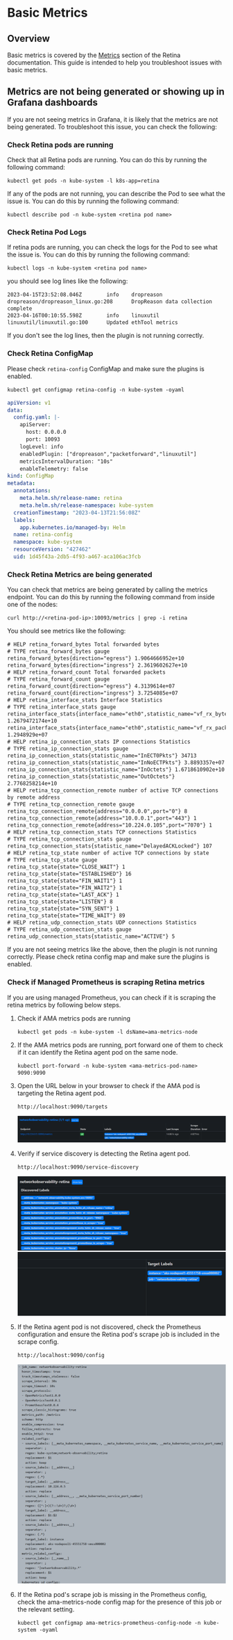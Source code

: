 # Basic Metrics

## Overview

Basic metrics is covered by the [Metrics](../03-Metrics/modes/basic.md) section of the Retina documentation. This guide is intended to help you troubleshoot issues with basic metrics.

## Metrics are not being generated or showing up in Grafana dashboards

If you are not seeing metrics in Grafana, it is likely that the metrics are not being generated. To troubleshoot this issue, you can check the following:

### Check Retina pods are running

Check that all Retina pods are running. You can do this by running the following command:

```shell
kubectl get pods -n kube-system -l k8s-app=retina
```

If any of the pods are not running, you can describe the Pod to see what the issue is. You can do this by running the following command:

```shell
kubectl describe pod -n kube-system <retina pod name>
```

### Check Retina Pod Logs

If retina pods are running, you can check the logs for the Pod to see what the issue is. You can do this by running the following command:

```shell
kubectl logs -n kube-system <retina pod name>
```

you should see log lines like the following:

```shell
2023-04-15T23:52:08.046Z        info    dropreason      dropreason/dropreason_linux.go:208      DropReason data collection complete
2023-04-16T00:10:55.598Z        info    linuxutil       linuxutil/linuxutil.go:100      Updated ethTool metrics
```

If you don't see the log lines, then the plugin is not running correctly.

### Check Retina ConfigMap

Please check `retina-config` ConfigMap and make sure the plugins is enabled.

```shell
kubectl get configmap retina-config -n kube-system -oyaml
```

```yaml
apiVersion: v1
data:
  config.yaml: |-
    apiServer:
      host: 0.0.0.0
      port: 10093
    logLevel: info
    enabledPlugin: ["dropreason","packetforward","linuxutil"]
    metricsIntervalDuration: "10s"
    enableTelemetry: false
kind: ConfigMap
metadata:
  annotations:
    meta.helm.sh/release-name: retina
    meta.helm.sh/release-namespace: kube-system
  creationTimestamp: "2023-04-13T21:56:08Z"
  labels:
    app.kubernetes.io/managed-by: Helm
  name: retina-config
  namespace: kube-system
  resourceVersion: "427462"
  uid: 1d45f43a-2db5-4f93-a467-aca106ac3fcb
  ```

### Check Retina Metrics are being generated

You can check that metrics are being generated by calling the metrics endpoint. You can do this by running the following command from inside one of the nodes:

```shell
curl http://<retina-pod-ip>:10093/metrics | grep -i retina
```

You should see metrics like the following:

```shell
# HELP retina_forward_bytes Total forwarded bytes
# TYPE retina_forward_bytes gauge
retina_forward_bytes{direction="egress"} 1.9064666952e+10
retina_forward_bytes{direction="ingress"} 2.3619602627e+10
# HELP retina_forward_count Total forwarded packets
# TYPE retina_forward_count gauge
retina_forward_count{direction="egress"} 4.3139614e+07
retina_forward_count{direction="ingress"} 3.7254085e+07
# HELP retina_interface_stats Interface Statistics
# TYPE retina_interface_stats gauge
retina_interface_stats{interface_name="eth0",statistic_name="vf_rx_bytes"} 1.2679472174e+10
retina_interface_stats{interface_name="eth0",statistic_name="vf_rx_packets"} 1.2948929e+07
# HELP retina_ip_connection_stats IP connections Statistics
# TYPE retina_ip_connection_stats gauge
retina_ip_connection_stats{statistic_name="InECT0Pkts"} 34713
retina_ip_connection_stats{statistic_name="InNoECTPkts"} 3.8893357e+07
retina_ip_connection_stats{statistic_name="InOctets"} 1.6718610902e+10
retina_ip_connection_stats{statistic_name="OutOctets"} 2.7768258214e+10
# HELP retina_tcp_connection_remote number of active TCP connections by remote address
# TYPE retina_tcp_connection_remote gauge
retina_tcp_connection_remote{address="0.0.0.0",port="0"} 8
retina_tcp_connection_remote{address="10.0.0.1",port="443"} 1
retina_tcp_connection_remote{address="10.224.0.105",port="7070"} 1
# HELP retina_tcp_connection_stats TCP connections Statistics
# TYPE retina_tcp_connection_stats gauge
retina_tcp_connection_stats{statistic_name="DelayedACKLocked"} 107
# HELP retina_tcp_state number of active TCP connections by state
# TYPE retina_tcp_state gauge
retina_tcp_state{state="CLOSE_WAIT"} 1
retina_tcp_state{state="ESTABLISHED"} 16
retina_tcp_state{state="FIN_WAIT1"} 1
retina_tcp_state{state="FIN_WAIT2"} 1
retina_tcp_state{state="LAST_ACK"} 1
retina_tcp_state{state="LISTEN"} 8
retina_tcp_state{state="SYN_SENT"} 1
retina_tcp_state{state="TIME_WAIT"} 89
# HELP retina_udp_connection_stats UDP connections Statistics
# TYPE retina_udp_connection_stats gauge
retina_udp_connection_stats{statistic_name="ACTIVE"} 5
```

If you are not seeing metrics like the above, then the plugin is not running correctly. Please check retina config map and make sure the plugins is enabled.

### Check if Managed Prometheus is scraping Retina metrics

If you are using managed Prometheus, you can check if it is scraping the retina metrics by following below steps.

1. Check if AMA metrics pods are running

    ```shell
    kubectl get pods -n kube-system -l dsName=ama-metrics-node
    ```

2. If the AMA metrics pods are running, port forward one of them to check if it can identify the Retina agent pod on the same node.

    ```shell
    kubectl port-forward -n kube-system <ama-metrics-pod-name> 9090:9090
    ```

3. Open the URL below in your browser to check if the AMA pod is targeting the Retina agent pod.

    ```shell
    http://localhost:9090/targets
    ```

    ![alt text](imgs/prometheus-retina-targets.png)

4. Verify if service discovery is detecting the Retina agent pod.

    ```shell
    http://localhost:9090/service-discovery
    ```

    ![alt text](imgs/prom-retina-service-discovery1.png)
    ![alt text](imgs/prom-retina-service-discovery2.png)

5. If the Retina agent pod is not discovered, check the Prometheus configuration and ensure the Retina pod's scrape job is included in the scrape config.

    ```shell
    http://localhost:9090/config
    ```

    ![alt text](imgs/prom-retina-config.png)

6. If the Retina pod's scrape job is missing in the Prometheus config, check the ama-metrics-node config map for the presence of this job or the relevant setting.

    ```shell
    kubectl get configmap ama-metrics-prometheus-config-node -n kube-system -oyaml
    ```
